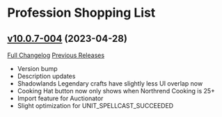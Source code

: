 # Profession Shopping List

## [v10.0.7-004](https://github.com/Sluimerstand/ProfessionShoppingList/tree/v10.0.7-004) (2023-04-28)
[Full Changelog](https://github.com/Sluimerstand/ProfessionShoppingList/compare/v10.0.7-003...v10.0.7-004) [Previous Releases](https://github.com/Sluimerstand/ProfessionShoppingList/releases)

- Version bump  
- Description updates  
- Shadowlands Legendary crafts have slightly less UI overlap now  
- Cooking Hat button now only shows when Northrend Cooking is 25+  
- Import feature for Auctionator  
- Slight optimization for UNIT\_SPELLCAST\_SUCCEEDED  
